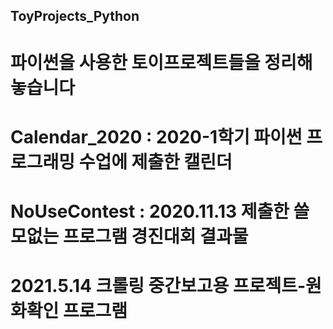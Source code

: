 ## ToyProjects_Python
# 파이썬을 사용한 토이프로젝트들을 정리해 놓습니다
# Calendar_2020 : 2020-1학기 파이썬 프로그래밍 수업에 제출한 캘린더
# NoUseContest : 2020.11.13 제출한 쓸모없는 프로그램 경진대회 결과물 
# 2021.5.14 크롤링 중간보고용 프로젝트-원화확인 프로그램
